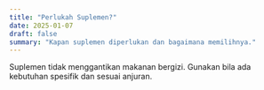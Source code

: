 ```yaml
---
title: "Perlukah Suplemen?"
date: 2025-01-07
draft: false
summary: "Kapan suplemen diperlukan dan bagaimana memilihnya."
---
```


Suplemen tidak menggantikan makanan bergizi. Gunakan bila ada kebutuhan spesifik dan sesuai anjuran.